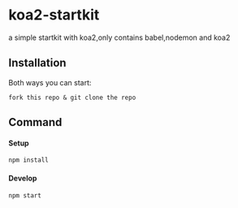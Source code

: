 # koa2-startkit
a simple startkit with koa2,only contains babel,nodemon and koa2

## Installation

Both ways you can start:

    fork this repo & git clone the repo

## Command

#### Setup

    npm install

#### Develop

    npm start
